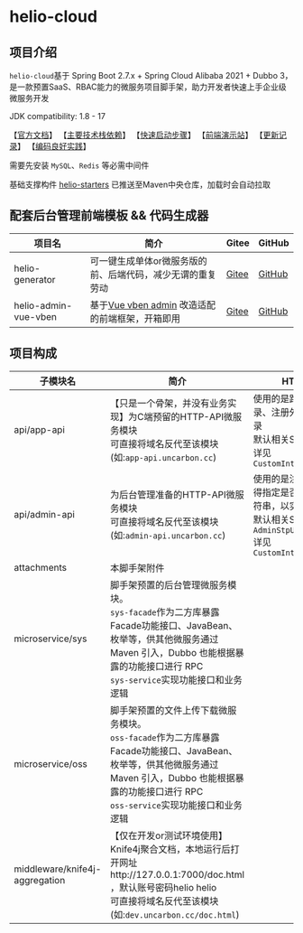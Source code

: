 # helio-cloud

## 项目介绍

`helio-cloud`基于 Spring Boot 2.7.x + Spring Cloud Alibaba 2021 + Dubbo 3，是一款预置SaaS、RBAC能力的微服务项目脚手架，助力开发者快速上手企业级微服务开发

JDK compatibility: 1.8 - 17

【[官方文档](https://helio.uncarbon.cc/)】
【[主要技术栈依赖](https://helio.uncarbon.cc/#/i18n/zh-CN/helio-starters/dependencies)】
【[快速启动步骤](https://helio.uncarbon.cc/#/i18n/zh-CN/helio-cloud/quick-start)】
【[前端演示站](https://helio-demo.uncarbon.cc/)】
【[更新记录](https://helio.uncarbon.cc/#/i18n/zh-CN/appendix/change-log)】
【[编码良好实践](https://helio.uncarbon.cc/#/i18n/zh-CN/experience/good-practices)】

需要先安装 `MySQL`、`Redis` 等必需中间件

基础支撑构件 [helio-starters](https://github.com/uncarbon97/helio-starters) 已推送至Maven中央仓库，加载时会自动拉取

## 配套后台管理前端模板 && 代码生成器
| 项目名                  | 简介                                                                          | Gitee                                                      | GitHub                                                       |
|----------------------|-----------------------------------------------------------------------------|------------------------------------------------------------|--------------------------------------------------------------|
| helio-generator      | 可一键生成单体or微服务版的前、后端代码，减少无谓的重复劳动                                              | [Gitee](https://gitee.com/uncarbon97/helio-generator)      | [GitHub](https://github.com/uncarbon97/helio-generator)      |
| helio-admin-vue-vben | 基于[Vue vben admin](https://github.com/anncwb/vue-vben-admin) 改造适配的前端框架，开箱即用 | [Gitee](https://gitee.com/uncarbon97/helio-admin-vue-vben) | [GitHub](https://github.com/uncarbon97/helio-admin-vue-vben) |

## 项目构成
| 子模块名                           | 简介                                                                                                                                        | HTTP 路由安全设计                                                                                                         |
|--------------------------------|-------------------------------------------------------------------------------------------------------------------------------------------|---------------------------------------------------------------------------------------------------------------------|
| api/app-api                    | 【只是一个骨架，并没有业务实现】为C端预留的HTTP-API微服务模块 <br> 可直接将域名反代至该模块(如:`app-api.uncarbon.cc`)                                                            | 使用的是路由拦截鉴权，即除登录、注册外几乎所有接口都需要登录<br>默认相关SA-Token Util：`StpUtil`<br>详见`CustomInterceptorConfiguration`                 |
| api/admin-api                  | 为后台管理准备的HTTP-API微服务模块 <br> 可直接将域名反代至该模块(如:`admin-api.uncarbon.cc`)                                                                        | 使用的是注解鉴权，即所有接口都得指定是否需要登录或权限标识字符串，以实现细粒度鉴权<br>默认相关SA-Token Util：`AdminStpUtil`<br>详见`CustomInterceptorConfiguration` |
| attachments                    | 本脚手架附件                                                                                                                                    |
| microservice/sys               | 脚手架预置的后台管理微服务模块。 <br> `sys-facade`作为二方库暴露Facade功能接口、JavaBean、枚举等，供其他微服务通过 Maven 引入，Dubbo 也能根据暴露的功能接口进行 RPC<br> `sys-service`实现功能接口和业务逻辑   |
| microservice/oss               | 脚手架预置的文件上传下载微服务模块。 <br> `oss-facade`作为二方库暴露Facade功能接口、JavaBean、枚举等，供其他微服务通过 Maven 引入，Dubbo 也能根据暴露的功能接口进行 RPC<br> `oss-service`实现功能接口和业务逻辑 |
| middleware/knife4j-aggregation | 【仅在开发or测试环境使用】Knife4j聚合文档，本地运行后打开网址http://127.0.0.1:7000/doc.html ，默认账号密码helio helio <br> 可直接将域名反代至该模块(如:`dev.uncarbon.cc/doc.html`)      |
